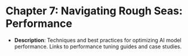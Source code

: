 # Chapter 7: Navigating Rough Seas: Performance

- **Description**: Techniques and best practices for optimizing AI model performance. Links to performance tuning guides and case studies.
